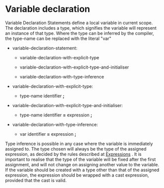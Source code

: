 

Variable declaration
====================

Variable Declaration Statements define a local variable in current scope. The declaration includes a type, which signifies the variable will represent an instance of that type. Where the type can be inferred by the compiler, the type-name can be replaced with the literal "var"

-   variable-declaration-statement:

    -   variable-declaration-with-explicit-type

    -   variable-declaration-with-explicit-type-and-initialiser

    -   variable-declaration-with-type-inference

-   variable-declaration-with-explicit-type:

    -   type-name identifier **;**


-   variable-declaration-with-explicit-type-and-initialiser:

    -   type-name identifier **=** expression **;**


-   variable-declaration-with-type-inference:

    -   var identifier **=** expression **;**

Type inference is possible in any case where the variable is immediately assigned to. The type chosen will always be the type of the assigned expression, as decided by the rules described at
[Expressions](http://wiki.gnome.org/action/show/Projects/Vala/Manual/Export/Vala/Manual/Expressions#)
. It is important to realise that the type of the variable will be fixed after the first assignment, and will not change on assigning another value to the variable. If the variable should be created with a type other than that of the assigned expression, the expression should be wrapped with a cast expression, provided that the cast is valid.

